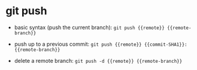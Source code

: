 # git push

- basic syntax (push the current branch):
`git push {{remote}} {{remote-branch}}`

- push up to a previous commit:
`git push {{remote}} {{commit-SHA1}}:{{remote-branch}}`

- delete a remote branch:
`git push -d {{remote}} {{remote-branch}}`
